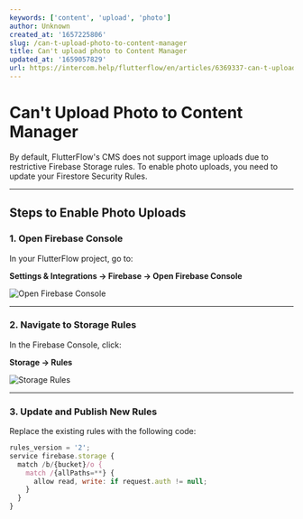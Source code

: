 ```yaml
---
keywords: ['content', 'upload', 'photo']
author: Unknown
created_at: '1657225806'
slug: /can-t-upload-photo-to-content-manager
title: Can't upload photo to Content Manager
updated_at: '1659057829'
url: https://intercom.help/flutterflow/en/articles/6369337-can-t-upload-photo-to-content-manager
---
```


# Can't Upload Photo to Content Manager

By default, FlutterFlow's CMS does not support image uploads due to restrictive Firebase Storage rules. To enable photo uploads, you need to update your Firestore Security Rules.

---

## Steps to Enable Photo Uploads

### 1. Open Firebase Console

In your FlutterFlow project, go to:

**Settings & Integrations → Firebase → Open Firebase Console**

![Open Firebase Console](../assets/20250430121356207178.png)

---

### 2. Navigate to Storage Rules

In the Firebase Console, click:

**Storage → Rules**

![Storage Rules](../assets/20250430121356535681.png)

---

### 3. Update and Publish New Rules

Replace the existing rules with the following code:

```js
rules_version = '2';
service firebase.storage {
  match /b/{bucket}/o {
    match /{allPaths=**} {
      allow read, write: if request.auth != null;
    }
  }
}
